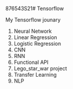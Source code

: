 876543S21# Tensorflow

My Tensorflow jounary
  1. Neural Network
  2. Linear Regression
  3. Logistic Regression
  4. CNN 
  5. RNN 
  6. Functional API
  7. Lego_star_war project
  8. Transfer Learning 
  9. NLP
